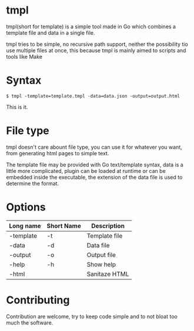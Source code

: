 tmpl
====

tmpl(short for template) is a simple tool made in Go which combines a template file and data in a single file.

tmpl tries to be simple, no recursive path support, neither the possibility tio use multiple files at once,
this because tmpl is mainly aimed to scripts and tools like Make

Syntax
======

`$ tmpl -template=template.tmpl -data=data.json -output=output.html`

This is it.

File type
=========

tmpl doesn't care abount file type, you can use it for whatever you want, from generating html pages to simple text.

The template file may be provided with Go text/template syntax, data is a little more complicated, plugin can be loaded at runtime or can be embedded inside the executable, the extension of the data file is used to determine the format.

Options
=======

| Long name | Short Name | Description | 
|-----------|------------|-------------| 
| -template | -t | Template file | 
| -data | -d | Data file | 
| -output | -o | Output file | 
| -help | -h | Show help | 
| -html |   | Sanitaze HTML | 

Contributing
============

Contribution are welcome, try to keep code simple and to not bloat too much the software.